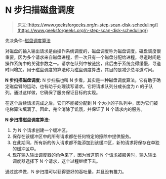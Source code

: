 # N 步扫描磁盘调度

> 原文:[https://www.geeksforgeeks.org/n-step-scan-disk-scheduling/](https://www.geeksforgeeks.org/n-step-scan-disk-scheduling/)

先决条件–[磁盘调度算法](https://www.geeksforgeeks.org/disk-scheduling-algorithms/)

对磁盘的输入输出请求是由操作系统调度的，磁盘调度称为磁盘调度。磁盘调度很重要，因为多个请求来自磁盘进程，但一次只有一个磁盘分配给进程。寻道时间是操作系统中的关键参数之一。请求在队列中被链接，此后由于系统变得缓慢，寻道时间增加。用于磁盘调度的算法称为磁盘调度算法，其目的是减少总寻道时间。

**N 步扫描磁盘调度:**
N 步扫描也叫 N 步看，其实是一种磁盘调度算法。它有助于确定磁盘臂的运动，也有助于处理读写请求。它将请求队列分成长度为 n 的子队列。通过这样做，它确保了服务保证目标的实现。

在这个后续请求完成之后，它们不能被分配到 N 个大小的子队列中，因为它们被电梯算法填满了。因此，完全消除了饥饿，并保证了 N 个请求内的服务。

**N 步扫描磁盘调度算法:**

1.  为 N 个请求创建一个缓冲区。
2.  保存在该缓冲区中的所有请求都在任何特定的擦除中提供服务。
3.  在此期间，所有新的传入请求都不能添加到该缓冲区，新的请求将保存在单独的缓冲区中。
4.  现在输入输出调度器的角色来了，因为当这前 N 个请求被服务时，输入输出调度器选择下 N 个请求，这个过程继续下去。

通过这样做，N 步扫描可以获得更好的吞吐量，并且没有推力。
